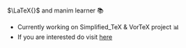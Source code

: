 $\LaTeX{}$ and manim learner 📚

- Currently working on Simplified_TeX & VorTeX project 📊  
- If you are interested do visit [here](https://github.com/Goge052215/VorTeX)

<!---
Goge052215/Goge052215 is a ✨ special ✨ repository because its `README.md` (this file) appears on your GitHub profile.
You can click the Preview link to take a look at your changes.
--->
